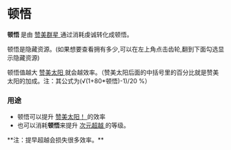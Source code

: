 # 顿悟

  <p>
    <strong>
          顿悟
    </strong>
        是由
		<a href="?file=001-猫咪百科/06-宗教/002-太阳教团#赞美群星">
        赞美群星
		</a>
        通过消耗虔诚转化成顿悟。
    </a>
  </p>
  <p>
        顿悟是隐藏资源。(如果想要查看拥有多少,可以在左上角点击齿轮,翻到下面勾选显示隐藏资源)
  </p>
  <p>
		顿悟值越大
		<a href="?file=001-猫咪百科/06-宗教/002-太阳教团#赞美太阳">
		赞美太阳
		</a>就会越效率。（赞美太阳后面的中括号里的百分比就是赞美太阳的加成。注：其公式为(√(1+80*顿悟)-1)/20 %）
  </p>

### 用途
<ul>
      <li>
            顿悟可以提升
        <a href="?file=001-猫咪百科/06-宗教/002-太阳教团#赞美太阳">
             赞美太阳！
        </a>
            的效率
      </li>
      <li>
            也可以消耗<strong>顿悟</strong>来提升
        <a href="?file=001-猫咪百科/06-宗教/002-太阳教团#超越">
              次元超越
		</a>
	    的等级。
      </li>
    </ul>
**注：提早超越会损失很多效率。**
